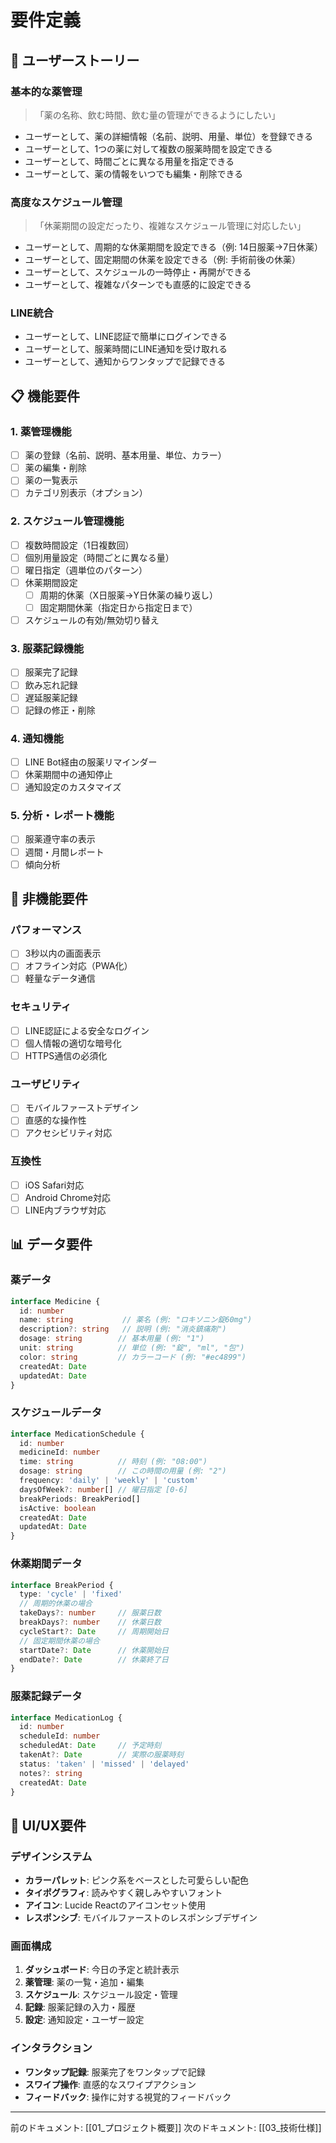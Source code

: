 # 要件定義

## 🎯 ユーザーストーリー

### 基本的な薬管理
> 「薬の名称、飲む時間、飲む量の管理ができるようにしたい」

- ユーザーとして、薬の詳細情報（名前、説明、用量、単位）を登録できる
- ユーザーとして、1つの薬に対して複数の服薬時間を設定できる
- ユーザーとして、時間ごとに異なる用量を指定できる
- ユーザーとして、薬の情報をいつでも編集・削除できる

### 高度なスケジュール管理
> 「休薬期間の設定だったり、複雑なスケジュール管理に対応したい」

- ユーザーとして、周期的な休薬期間を設定できる（例: 14日服薬→7日休薬）
- ユーザーとして、固定期間の休薬を設定できる（例: 手術前後の休薬）
- ユーザーとして、スケジュールの一時停止・再開ができる
- ユーザーとして、複雑なパターンでも直感的に設定できる

### LINE統合
- ユーザーとして、LINE認証で簡単にログインできる
- ユーザーとして、服薬時間にLINE通知を受け取れる
- ユーザーとして、通知からワンタップで記録できる

## 📋 機能要件

### 1. 薬管理機能
- [ ] 薬の登録（名前、説明、基本用量、単位、カラー）
- [ ] 薬の編集・削除
- [ ] 薬の一覧表示
- [ ] カテゴリ別表示（オプション）

### 2. スケジュール管理機能
- [ ] 複数時間設定（1日複数回）
- [ ] 個別用量設定（時間ごとに異なる量）
- [ ] 曜日指定（週単位のパターン）
- [ ] 休薬期間設定
  - [ ] 周期的休薬（X日服薬→Y日休薬の繰り返し）
  - [ ] 固定期間休薬（指定日から指定日まで）
- [ ] スケジュールの有効/無効切り替え

### 3. 服薬記録機能
- [ ] 服薬完了記録
- [ ] 飲み忘れ記録
- [ ] 遅延服薬記録
- [ ] 記録の修正・削除

### 4. 通知機能
- [ ] LINE Bot経由の服薬リマインダー
- [ ] 休薬期間中の通知停止
- [ ] 通知設定のカスタマイズ

### 5. 分析・レポート機能
- [ ] 服薬遵守率の表示
- [ ] 週間・月間レポート
- [ ] 傾向分析

## 🔧 非機能要件

### パフォーマンス
- [ ] 3秒以内の画面表示
- [ ] オフライン対応（PWA化）
- [ ] 軽量なデータ通信

### セキュリティ
- [ ] LINE認証による安全なログイン
- [ ] 個人情報の適切な暗号化
- [ ] HTTPS通信の必須化

### ユーザビリティ
- [ ] モバイルファーストデザイン
- [ ] 直感的な操作性
- [ ] アクセシビリティ対応

### 互換性
- [ ] iOS Safari対応
- [ ] Android Chrome対応
- [ ] LINE内ブラウザ対応

## 📊 データ要件

### 薬データ
```typescript
interface Medicine {
  id: number
  name: string           // 薬名 (例: "ロキソニン錠60mg")
  description?: string   // 説明 (例: "消炎鎮痛剤")
  dosage: string        // 基本用量 (例: "1")
  unit: string          // 単位 (例: "錠", "ml", "包")
  color: string         // カラーコード (例: "#ec4899")
  createdAt: Date
  updatedAt: Date
}
```

### スケジュールデータ
```typescript
interface MedicationSchedule {
  id: number
  medicineId: number
  time: string          // 時刻 (例: "08:00")
  dosage: string        // この時間の用量 (例: "2")
  frequency: 'daily' | 'weekly' | 'custom'
  daysOfWeek?: number[] // 曜日指定 [0-6]
  breakPeriods: BreakPeriod[]
  isActive: boolean
  createdAt: Date
  updatedAt: Date
}
```

### 休薬期間データ
```typescript
interface BreakPeriod {
  type: 'cycle' | 'fixed'
  // 周期的休薬の場合
  takeDays?: number     // 服薬日数
  breakDays?: number    // 休薬日数
  cycleStart?: Date     // 周期開始日
  // 固定期間休薬の場合
  startDate?: Date      // 休薬開始日
  endDate?: Date        // 休薬終了日
}
```

### 服薬記録データ
```typescript
interface MedicationLog {
  id: number
  scheduleId: number
  scheduledAt: Date     // 予定時刻
  takenAt?: Date        // 実際の服薬時刻
  status: 'taken' | 'missed' | 'delayed'
  notes?: string
  createdAt: Date
}
```

## 🎨 UI/UX要件

### デザインシステム
- **カラーパレット**: ピンク系をベースとした可愛らしい配色
- **タイポグラフィ**: 読みやすく親しみやすいフォント
- **アイコン**: Lucide Reactのアイコンセット使用
- **レスポンシブ**: モバイルファーストのレスポンシブデザイン

### 画面構成
1. **ダッシュボード**: 今日の予定と統計表示
2. **薬管理**: 薬の一覧・追加・編集
3. **スケジュール**: スケジュール設定・管理
4. **記録**: 服薬記録の入力・履歴
5. **設定**: 通知設定・ユーザー設定

### インタラクション
- **ワンタップ記録**: 服薬完了をワンタップで記録
- **スワイプ操作**: 直感的なスワイプアクション
- **フィードバック**: 操作に対する視覚的フィードバック

---

前のドキュメント: [[01_プロジェクト概要]]
次のドキュメント: [[03_技術仕様]]
